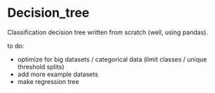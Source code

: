# Decision_tree

Classification decision tree written from scratch (well, using pandas).

to do:
- optimize for big datasets / categorical data (limit classes / unique threshold splits)
- add more example datasets
- make regression tree
